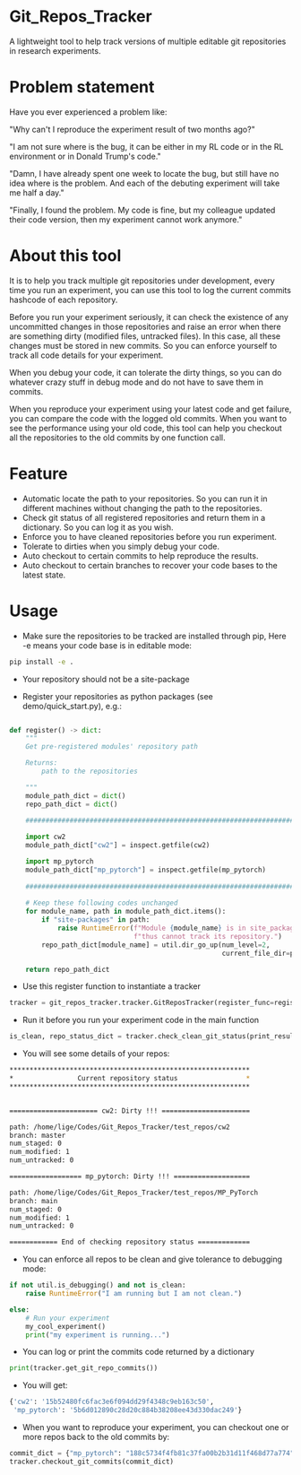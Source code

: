 # Git_Repos_Tracker
A lightweight tool to help track versions of multiple editable git repositories in research experiments. 

# Problem statement
Have you ever experienced a problem like:

"Why can't I reproduce the experiment result of two months ago?"

"I am not sure where is the bug, it can be either in my RL code or in the RL environment or in Donald Trump's code."

"Damn, I have already spent one week to locate the bug, but still have no idea where is the problem. And each of the debuting experiment will take me half a day." 

"Finally, I found the problem. My code is fine, but my colleague updated their code version, then my experiment cannot work anymore."

# About this tool
It is to help you track multiple git repositories under development, every time you run an experiment, you can use this tool to log the current commits hashcode of each repository. 

Before you run your experiment seriously, it can check the existence of any uncommitted changes in those repositories and raise an error when there are something dirty (modified files, untracked files). In this case, all these changes must be stored in new commits. So you can enforce yourself to track all code details for your experiment.

When you debug your code, it can tolerate the dirty things, so you can do whatever crazy stuff in debug mode and do not have to save them in commits.

When you reproduce your experiment using your latest code and get failure, you can compare the code with the logged old commits. When you want to see the performance using your old code, this tool can help you checkout all the repositories to the old commits by one function call. 

# Feature
- Automatic locate the path to your repositories. So you can run it in different machines without changing the path to the repositories.
- Check git status of all registered repositories and return them in a dictionary. So you can log it as you wish.
- Enforce you to have cleaned repositories before you run experiment.
- Tolerate to dirties when you simply debug your code.
- Auto checkout to certain commits to help reproduce the results. 
- Auto checkout to certain branches to recover your code bases to the latest state. 

# Usage 
- Make sure the repositories to be tracked are installed through pip, Here -e means your code base is in editable mode: 

```bash 
pip install -e .
```

- Your repository should not be a site-package


- Register your repositories as python packages (see demo/quick_start.py), e.g.:

```python 

def register() -> dict:
    """
    Get pre-registered modules' repository path

    Returns:
        path to the repositories

    """
    module_path_dict = dict()
    repo_path_dict = dict()

    ############################################################################
    
    import cw2
    module_path_dict["cw2"] = inspect.getfile(cw2)

    import mp_pytorch
    module_path_dict["mp_pytorch"] = inspect.getfile(mp_pytorch)    
    
    ############################################################################
    
    # Keep these following codes unchanged
    for module_name, path in module_path_dict.items():
        if "site-packages" in path:
            raise RuntimeError(f"Module {module_name} is in site_packages, "
                               f"thus cannot track its repository.")
        repo_path_dict[module_name] = util.dir_go_up(num_level=2,
                                                     current_file_dir=path)

    return repo_path_dict
```

- Use this register function to instantiate a tracker

```python
tracker = git_repos_tracker.tracker.GitReposTracker(register_func=register)
```

- Run it before you run your experiment code in the main function

```python
is_clean, repo_status_dict = tracker.check_clean_git_status(print_result=True)
```

- You will see some details of your repos:
```bash
************************************************************
*                Current repository status                 *
************************************************************


====================== cw2: Dirty !!! ======================

path: /home/lige/Codes/Git_Repos_Tracker/test_repos/cw2
branch: master
num_staged: 0
num_modified: 1
num_untracked: 0

================== mp_pytorch: Dirty !!! ===================

path: /home/lige/Codes/Git_Repos_Tracker/test_repos/MP_PyTorch
branch: main
num_staged: 0
num_modified: 1
num_untracked: 0

============ End of checking repository status =============
```

- You can enforce all repos to be clean and give tolerance to debugging mode:

```python 
if not util.is_debugging() and not is_clean:
    raise RuntimeError("I am running but I am not clean.")

else:
    # Run your experiment
    my_cool_experiment()
    print("my experiment is running...")
```

- You can log or print the commits code returned by a dictionary
```python
print(tracker.get_git_repo_commits())
```

- You will get:
```bash
{'cw2': '15b52480fc6fac3e6f094dd29f4348c9eb163c50', 
 'mp_pytorch': '5b6d012890c28d20c884b38208ee43d330dac249'}
```

- When you want to reproduce your experiment, you can checkout one or more repos back to the old commits by:
```python
commit_dict = {"mp_pytorch": "188c5734f4fb81c37fa00b2b31d11f468d77a774"}
tracker.checkout_git_commits(commit_dict)
```